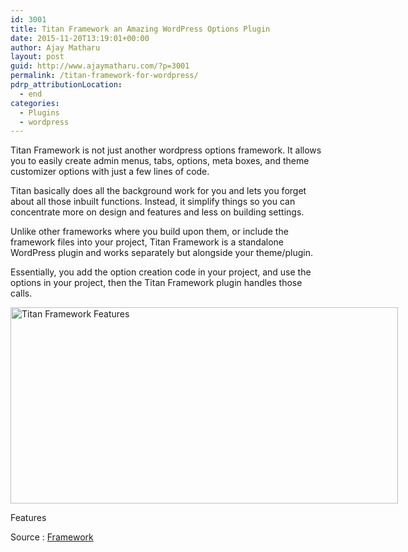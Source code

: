 ```yaml
---
id: 3001
title: Titan Framework an Amazing WordPress Options Plugin
date: 2015-11-20T13:19:01+00:00
author: Ajay Matharu
layout: post
guid: http://www.ajaymatharu.com/?p=3001
permalink: /titan-framework-for-wordpress/
pdrp_attributionLocation:
  - end
categories:
  - Plugins
  - wordpress
---
```

Titan Framework is not just another wordpress options framework. It allows you to easily create admin menus, tabs, options, meta boxes, and theme customizer options with just a few lines of code.

Titan basically does all the background work for you and lets you forget about all those inbuilt functions. Instead, it simplify things so you can concentrate more on design and features and less on building settings.

Unlike other frameworks where you build upon them, or include the framework files into your project, Titan Framework is a standalone WordPress plugin and works separately but alongside your theme/plugin.

Essentially, you add the option creation code in your project, and use the options in your project, then the Titan Framework plugin handles those calls.

<div id="attachment_3002" style="width: 630px" class="wp-caption alignnone">
  <a href="http://www.titanframework.net/" target="_blank"><img class="wp-image-3002 size-large" src="http://www.ajaymatharu.com/wp-content/uploads/2015/11/TitanFX-1024x519.png" alt="Titan Framework Features" width="620" height="314" srcset="http://www.ajaymatharu.com/wp-content/uploads/2015/11/TitanFX-300x152.png 300w, http://www.ajaymatharu.com/wp-content/uploads/2015/11/TitanFX-1024x519.png 1024w, http://www.ajaymatharu.com/wp-content/uploads/2015/11/TitanFX.png 1052w" sizes="(max-width: 620px) 100vw, 620px" /></a>
  
  <p class="wp-caption-text">
    Features
  </p>
</div>

Source : <a href="http://www.titanframework.net/" target="_blank">Framework</a>

&nbsp;